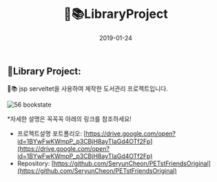 ﻿---
layout: post
title:  "📖📚LibraryProject"
date:   2019-01-24
excerpt: "JSP Servlet MVC패턴적용한 도서관리게시판"
project: true
tag:
- servlet
- mvc
feature: https://user-images.githubusercontent.com/30023840/51997719-9d3dae80-24fa-11e9-8eb8-cf0d53b79536.PNG
comments: false
---
## 📖Library Project:
📖📚 jsp serveltet을 사용하여 제작한 도서관리 프로젝트입니다.

 ![56 _bookstate_](https://user-images.githubusercontent.com/30023840/51997833-dece5980-24fa-11e9-9f03-b2c6cc8fc0aa.PNG)
 
*자세한 설명은 꼭꼭꼭 아래의 링크를 참조하세요!
- 프로젝트설명 포트폴리오: [https://drive.google.com/open?id=1BYwFwKWmpP_p3CBjH8ayTIaGd4OTf2Fp](https://drive.google.com/open?id=1BYwFwKWmpP_p3CBjH8ayTIaGd4OTf2Fp)
- Repository: [https://github.com/SeryunCheon/PETstFriendsOriginal](https://github.com/SeryunCheon/PETstFriendsOriginal)


